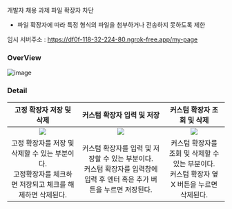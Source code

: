 개발자 채용 과제
파일 확장자 차단
 - 파일 확장자에 따라 특정 형식의 파일을 첨부하거나 전송하지 못하도록 제한

임시 서버주소 : https://df0f-118-32-224-80.ngrok-free.app/my-page

### OverView
![image](https://github.com/ksr0818/filenameExtention/assets/120084774/1fe955b2-c22a-4741-aab9-656d498c59f1)

### Detail

|고정 확장자 저장 및 삭제|커스텀 확장자 입력 및 저장|커스텀 확장자 조회 및 삭제|
| :---: | :---: | :---: |
|<img src="https://github.com/ksr0818/filenameExtention/assets/120084774/f14c763f-07cd-4cca-bdc8-11d67443d25b">|<img src="https://github.com/ksr0818/filenameExtention/assets/120084774/9d4ea076-f0cf-4ed0-8164-ea29bae0ecb7">|<img src="https://github.com/ksr0818/filenameExtention/assets/120084774/319a8dcc-cc80-456f-bdd0-aa083a280548">|
|고정 확장자를 저장 및 삭제할 수 있는 부분이다. </br> 고정확장자를 체크하면 저장되고 체크를 해제하면 삭제된다.  |커스텀 확장자를 입력 및 저장할 수 있는 부분이다. </br> 커스텀 확장자를 입력창에 입력 후 엔터 혹은 추가 버튼을 누르면 저장된다.|커스텀 확장자를 조회 및 삭제할 수 있는 부분이다. </br> 커스텀 확장자 옆 X 버튼을 누르면 삭제된다.




